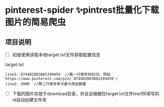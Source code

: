 # pinterest-spider ✨pintrest批量化下载图片的简易爬虫



## 项目说明

- [ ] 初版使用读取本地target.txt文件获取配置信息

target.txt
```
line1: 874402083881249459  //第一行填写目标ID，例如 https://www.pinterest.com/pin/`874402083881249459`/ 
line2: 2000  //第二行填写单次最大爬虫数量
```

- [ ] 下载的图片存放于download目录，并且会根据在target.txt文件line1所填写的id自动创建文件夹
